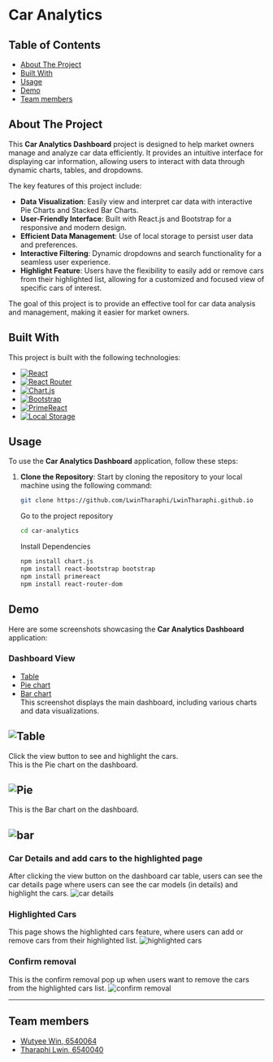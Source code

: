 # Car Analytics

## Table of Contents

- [About The Project](#about-the-project)  
- [Built With](#built-with)   
- [Usage](#usage)  
- [Demo](#demo)     
- [Team members](#team-members)   


## About The Project

This **Car Analytics Dashboard** project is designed to help market owners manage and analyze car data efficiently. It provides an intuitive interface for displaying car information, allowing users to interact with data through dynamic charts, tables, and dropdowns. 

The key features of this project include:

- **Data Visualization**: Easily view and interpret car data with interactive Pie Charts and Stacked Bar Charts.
- **User-Friendly Interface**: Built with React.js and Bootstrap for a responsive and modern design.
- **Efficient Data Management**: Use of local storage to persist user data and preferences.
- **Interactive Filtering**: Dynamic dropdowns and search functionality for a seamless user experience.
- **Highlight Feature**: Users have the flexibility to easily add or remove cars from their highlighted list, allowing for a customized and focused view of specific cars of interest.

The goal of this project is to provide an effective tool for car data analysis and management, making it easier for market owners.


## Built With

This project is built with the following technologies:

- [![React](https://img.shields.io/badge/React-20232A?style=for-the-badge&logo=react&logoColor=61DAFB)](https://reactjs.org/)
- [![React Router](https://img.shields.io/badge/React_Router-CA4245?style=for-the-badge&logo=react-router&logoColor=white)](https://reactrouter.com/)
- [![Chart.js](https://img.shields.io/badge/Chart.js-F5788D?style=for-the-badge&logo=chart.js&logoColor=white)](https://www.chartjs.org/) 
- [![Bootstrap](https://img.shields.io/badge/Bootstrap-563D7C?style=for-the-badge&logo=bootstrap&logoColor=white)](https://getbootstrap.com/) 
- [![PrimeReact](https://img.shields.io/badge/PrimeReact-0C4CCF?style=for-the-badge&logo=primereact&logoColor=white)](https://www.primereact.org/) 
- [![Local Storage](https://img.shields.io/badge/Local%20Storage-4AB197?style=for-the-badge)](https://developer.mozilla.org/en-US/docs/Web/API/Window/localStorage)


## Usage

To use the **Car Analytics Dashboard** application, follow these steps:

1. **Clone the Repository**:
   Start by cloning the repository to your local machine using the following command:

   ```bash
   git clone https://github.com/LwinTharaphi/LwinTharaphi.github.io
   ```
   Go to the project repository
   ```bash
   cd car-analytics
   ```
   Install Dependencies
   ```bash
   npm install chart.js
   npm install react-bootstrap bootstrap
   npm install primereact
   npm install react-router-dom
   ```

## Demo

Here are some screenshots showcasing the **Car Analytics Dashboard** application:

### Dashboard View
- [Table](#table)  
- [Pie chart](#pie)   
- [Bar chart](#bar) <br/>
This screenshot displays the main dashboard, including various charts and data visualizations.

## ![Table](https://i.ibb.co/hWrbL8H/dashboard-table.png)

Click the view button to see and highlight the cars. <br/>
This is the Pie chart on the dashboard.
## ![Pie](https://i.ibb.co/VVJcCt4/dashboard-pie.png)

This is the Bar chart on the dashboard.
## ![bar](https://i.ibb.co/hBFftRk/dashboard-bar.png)

### Car Details and add cars to the highlighted page
After clicking the view button on the dashboard car table, users can see the car details page where users can see the car models (in details) and highlight the cars.
![car details](https://i.ibb.co/XY7kKwc/car-details.png)

### Highlighted Cars
This page shows the highlighted cars feature, where users can add or remove cars from their highlighted list.
 ![highlighted cars](https://i.ibb.co/ZzNNJ5v/hightlighted-cars.png)


### Confirm removal
This is the confirm removal pop up when users want to remove the cars from the highlighted cars list.
![confirm removal](https://i.ibb.co/pzGfF82/confirm-removal.jpg)

---


## Team members
- [Wutyee Win, 6540064](https://github.com/AeliaWin/aeliawin.github.io)  
- [Tharaphi Lwin, 6540040](https://github.com/LwinTharaphi/LwinTharaphi.github.io)
